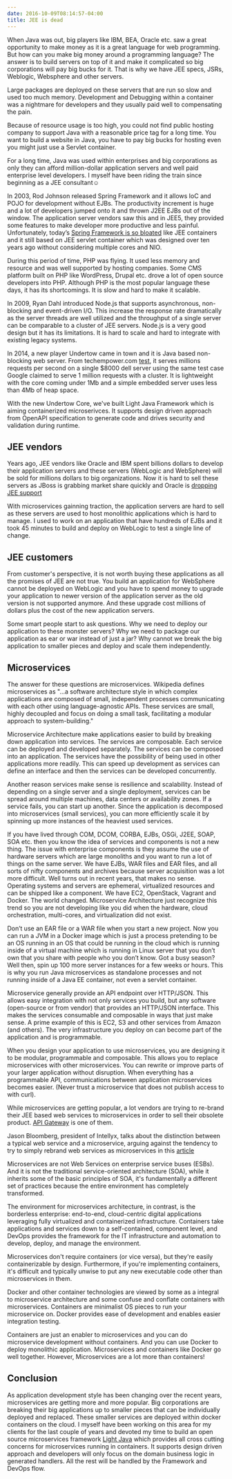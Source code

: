 ```yaml
---
date: 2016-10-09T08:14:57-04:00
title: JEE is dead
---
```


When Java was out, big players like IBM, BEA, Oracle etc. saw a great opportunity
to make money as it is a great language for web programming. But how can you make
big money around a programming language? The answer is to build servers on top 
of it and make it complicated so big corporations will pay big bucks for it. That 
is why we have JEE specs, JSRs, Weblogic, Websphere and other servers.

Large packages are deployed on these servers that are run so slow and used too 
much memory. Development and Debugging within a container was a nightmare for 
developers and they usually paid well to compensating the pain.

Because of resource usage is too high, you could not find public hosting company 
to support Java with a reasonable price tag for a long time. You want to build a 
website in Java, you have to pay big bucks for hosting even you might just use a 
Servlet container.

For a long time, Java was used within enterprises and big corporations as only 
they can afford million-dollar application servers and well paid enterprise level 
developers. I myself have been riding the train since beginning as a JEE 
consultant☺

In 2003, Rod Johnson released Spring Framework and it allows IoC and POJO for 
development without EJBs. The productivity increment is huge and a lot of 
developers jumped onto it and thrown J2EE EJBs out of the window. The application
server vendors saw this and in JEE5, they provided some features to make developer 
more productive and less painful. Unfortunately, today’s [Spring Framework is so 
bloated](https://networknt.github.io/light-java/architecture/spring-is-bloated/) 
like JEE containers and it still based on JEE servlet container which was
designed over ten years ago without considering multiple cores and NIO.

During this period of time, PHP was flying. It used less memory and resource and 
was well supported by hosting companies. Some CMS platform built on PHP like 
WordPress, Drupal etc. drove a lot of open source developers into PHP. Although 
PHP is the most popular language these days, it has its shortcomings. It is slow 
and hard to make it scalable.

In 2009, Ryan Dahl introduced Node.js that supports asynchronous, non-blocking 
and event-driven I/O. This increase the response rate dramatically as the server 
threads are well utilized and the throughput of a single server can be comparable 
to a cluster of JEE servers. Node.js is a very good design but it has its 
limitations. It is hard to scale and hard to integrate with existing legacy systems.


In 2014, a new player Undertow came in town and it is Java based non-blocking web 
server. From techempower.com [test](https://www.techempower.com/benchmarks/#section=data-r12&hw=peak&test=plaintext), 
it serves millions requests per second 
on a single $8000 dell server using the same test case Google claimed to serve 
1 million requests with a cluster. It is lightweight with the core coming under 
1Mb and a simple embedded server uses less than 4Mb of heap space. 

With the new Undertow Core, we've built Light Java Framework which is aiming containerized
microserivces. It supports design driven approach from OpenAPI specification to 
generate code and drives security and validation during runtime. 

## JEE vendors

Years ago, JEE vendors like Oracle and IBM spent billions dollars to develop their 
application servers and these servers (WebLogic and WebSphere) will be sold for millions
dollars to big organizations. Now it is hard to sell these servers as JBoss is grabbing
market share quickly and Oracle is [dropping JEE support](https://developers.slashdot.org/story/16/07/02/1639241/oracle-may-have-stopped-funding-and-developing-java-ee)

With microservices gainning traction, the application servers are hard to sell as these
servers are used to host monolithic applications which is hard to manage. I used to
work on an application that have hundreds of EJBs and it took 45 minutes to build and deploy
on WebLogic to test a single line of change.  
  
## JEE customers

From customer's perspective, it is not worth buying these applications as all the promises
of JEE are not true. You build an application for WebSphere cannot be deployed on WebLogic
and you have to spend money to upgrade your application to newer version of the application
server as the old version is not supported anymore. And these upgrade cost millions of
dollars plus the cost of the new application servers.
 
Some smart people start to ask questions. Why we need to deploy our application to these
monster servers? Why we need to package our application as ear or war instead of just a 
jar? Why cannot we break the big application to smaller pieces and deploy and scale them 
independently.

## Microservices

The answer for these questions are microservices. Wikipedia defines microservices as 
"...a software architecture style in which complex applications are composed of small, 
independent processes communicating with each other using language-agnostic APIs. 
These services are small, highly decoupled and focus on doing a small task, 
facilitating a modular approach to system-building."

Microservice Architecture make applications easier to build by breaking down application
into services. The services are composable. Each service can be deployed and developed 
separately. The services can be composed into an application. The services have the 
possibility of being used in other applications more readily. This can speed up 
development as services can define an interface and then the services can be developed 
concurrently.

Another reason services make sense is resilience and scalability. Instead of depending 
on a single server and a single deployment, services can be spread around multiple 
machines, data centers or availability zones. If a service fails, you can start up 
another. Since the application is decomposed into microservices (small services), 
you can more efficiently scale it by spinning up more instances of the heaviest used 
services.

If you have lived through COM, DCOM, CORBA, EJBs, OSGi, J2EE, SOAP, SOA etc. then you 
know the idea of services and components is not a new thing. The issue with enterprise 
components is they assume the use of hardware servers which are large monoliths and 
you want to run a lot of things on the same server. We have EJBs, WAR files and EAR 
files, and all sorts of nifty components and archives because server acquisition was 
a lot more difficult. Well turns out in recent years, that makes no sense. Operating 
systems and servers are ephemeral, virtualized resources and can be shipped like a 
component. We have EC2, OpenStack, Vagrant and Docker. The world changed. Microservice 
Architecture just recognize this trend so you are not developing like you did when the 
hardware, cloud orchestration, multi-cores, and virtualization did not exist.

Don’t use an EAR file or a WAR file when you start a new project.  Now you can run a 
JVM in a Docker image which is just a process pretending to be an OS running in an OS 
that could be running in the cloud which is running inside of a virtual machine which 
is running in Linux server that you don’t own that you share with people who you don’t 
know. Got a busy season? Well then, spin up 100 more server instances for a few weeks 
or hours. This is why you run Java microservices as standalone processes and not running 
inside of a Java EE container, not even a servlet container. 
 
Microservice generally provide an API endpoint over HTTP/JSON. This allows easy 
integration with not only services you build, but any software (open-source or from 
vendor) that provides an HTTP/JSON interface. This makes the services consumable and 
composable in ways that just make sense. A prime example of this is EC2, S3 and other 
services from Amazon (and others). The very infrastructure you deploy on can become 
part of the application and is programmable. 

When you design your application to use microservices, you are designing it to be 
modular, programmable and composable. This allows you to replace microservices with 
other microservices. You can rewrite or improve parts of your larger application 
without disruption. When everything has a programmable API, communications between 
application microservices becomes easier. (Never trust a microservice that does not 
publish access to with curl). 

  
While microservices are getting popular, a lot vendors are trying to re-brand their 
JEE based web services to microservices in order to sell their obsolete product. 
[API Gateway](https://networknt.github.io/light-java/architecture/gateway/) is one of them.

Jason Bloomberg, president of Intellyx, talks about the distinction between a typical 
web service and a microservice, arguing against the tendency to try to simply rebrand 
web services as microservices in this [article](http://techbeacon.com/dangers-microservices-washing-get-value-strip-away-hype)

Microservices are not Web Services on enterprise service buses (ESBs). And it is not
the traditional service-oriented architecture (SOA), while it inherits some of the 
basic principles of SOA, it's fundamentally a different set of practices because the 
entire environment has completely transformed.

The environment for microservices architecture, in contrast, is the borderless 
enterprise: end-to-end, cloud-centric digital applications leveraging fully 
virtualized and containerized infrastructure. Containers take applications and 
services down to a self-contained, component level, and DevOps provides the framework 
for the IT infrastructure and automation to develop, deploy, and manage the 
environment.

Microservices don't require containers (or vice versa), but they're easily 
containerizable by design. Furthermore, if you're implementing containers, 
it's difficult and typically unwise to put any new executable code other than 
microservices in them.

Docker and other container technologies are viewed by some as a integral to microservice 
architecture and some confuse and conflate containers with microservices. Containers are 
minimalist OS pieces to run your microservice on. Docker provides ease of development and 
enables easier integration testing. 

Containers are just an enabler to microservices and you can do microservice development 
without containers. And you can use Docker to deploy monolithic application. Microservices 
and containers like Docker go well together. However, Microservices are a lot more than 
containers! 

## Conclusion

As application development style has been changing over the recent years, microservices
are getting more and more popular. Big corporations are breaking their big applications
up to smaller pieces that can be individually deployed and replaced. These smaller
services are deployed within docker containers on the cloud. I myself have been working
on this area for my clients for the last couple of years and devoted my time to build
an open source microservices framework [Light Java](https://github.com/networknt/light-java)
which provides all cross cutting concerns for microservices running in containers. It
supports design driven approach and developers will only focus on the domain business
logic in generated handlers. All the rest will be handled by the Framework and DevOps flow.



